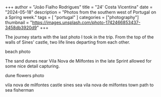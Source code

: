 +++
author = "João Fialho Rodrigues"
title = "24' Costa Vicentina"
date = "2024-05-18"
description = "Photos from the southern west of Portugal on a Spring week."
tags = [
    "portugal"
]
categories = ["photography"]
thumbnail = "https://images.unsplash.com/photo-1742466853437-3458db3920d9"
+++

The journey starts with the last photo I took in the trip. From the top of the walls of Sines' castle, two life lines departing from each other.

beach photo

The sand dunes near Vila Nova de Milfontes in the late Sprint allowed for some nice detail capturing.

dune flowers photo

vila nova de milfontes castle
sines sea
vila nova de milfontes town
path to sea
fisherman